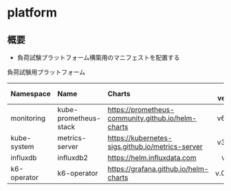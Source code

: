 # platform

## 概要

- 負荷試験プラットフォーム構築用のマニフェストを配置する

負荷試験用プラットフォーム

| Namespace   | Name                  | Charts                                             | Chart version | Application version |
| :---------- | :-------------------- | :------------------------------------------------- | ------------: | ------------------: |
| monitoring  | kube-prometheus-stack | https://prometheus-community.github.io/helm-charts |       v62.7.0 |             v0.76.1 |
| kube-system | metrics-server        | https://kubernetes-sigs.github.io/metrics-server   |       v3.12.2 |              v0.7.2 |
| influxdb    | influxdb2             | https://helm.influxdata.com                        |        v2.1.2 |              v2.7.4 |
| k6-operator | k6-operator           | https://grafana.github.io/helm-charts              |      v.0.0.17 |              v3.9.0 |
